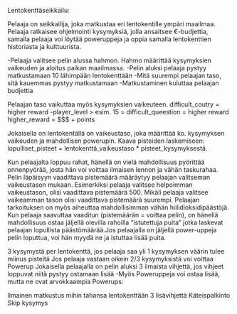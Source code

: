 
Lentokenttäseikkailu:

Pelaaja on seikkailija, joka matkustaa eri lentokentille ympäri maailmaa. Pelaaja ratkaisee ohjelmointi kysymyksiä, jolla ansaitsee €-budjettia, samalla pelaaja voi löytää poweruppeja ja oppia samalla lentokenttien historiasta ja kulttuurista.

-Pelaaja valitsee pelin alussa hahmon. Hahmo määrittää kysymyksien vaikeuden ja aloitus paikan maailmassa. -Pelin aluksi pelaaja pystyy matkustamaan 10 lähimpään lentokenttään -Mitä suurempi pelaajan taso, sitä kauemmas pystyy matkustamaan -Matkustaminen kuluttaa pelaajan budjettia

Pelaajan taso vaikuttaa myös kysymyksien vaikeuteen.
difficult_coutry = higher reward -player_level > esim. 15 = difficult_queestion = higher reward
higher_reward = $$$ + points

Jokaisella on lentokentällä on vaikeustaso, joka määrittää ko. kysymyksen vaikeuden ja mahdollisen powerupin. Kaava pisteiden laskemiseen: lopulliset_pisteet = lentokenttä_vaikeustaso * pisteet_kysymyksestä.

Kun pelaajalta loppuu rahat, hänellä on vielä mahdollisuus pyörittää onnenpyörää, josta hän voi voittaa ilmaisen lennon ja vähän taskurahaa. Pelin läpäisyyn vaadittava pistemäärä määräytyy pelaajan valitseman vaikeustason mukaan. Esimerkiksi pelaaja valitsee helpoimman vaikeustason, olisi vaadittava pistemäärä 500. Mikäli pelaaja valitsee vaikeamman tason olisi vaadittava pistemäärä suurempi. Pelaajan tarkoituksen on myös aiheuttaa mahdollisimman vähän hiilidioksidipäästöjä. Kun pelaaja saavuttaa vaaditun (pistemäärän = voittaa pelin), on hänellä mahdollisuus ostaa jäljellä olevilla rahoilla “istutettuja puita” jotka laskevat pelaajan lopullista päästömäärää.Jos pelaajalla on jäljellä power-uppeja pelin loputtua, voi hän myydä ne ja istuttaa lisää puita.

3 kysymystä per lentokenttä, jos pelaaja saa yli 1 kysymyksen väärin tulee miinus pisteitä
Jos pelaaja vastaan oikein 2/3 kysymyksistä voi voittaa Powerup
Jokaisella pelaajalla on pelin aluksi 3 ilmaista vihjettä, jos vihjeet loppuvat niitä pystyy ostamaan lisää -Myös Poweruppeja voi ostaa lisää, mutta ne ovat arvokkaampia
Powerups:

Ilmainen matkustus mihin tahansa lentokenttään
3 lisävihjettä
Käteispalkinto
Skip kysymys
